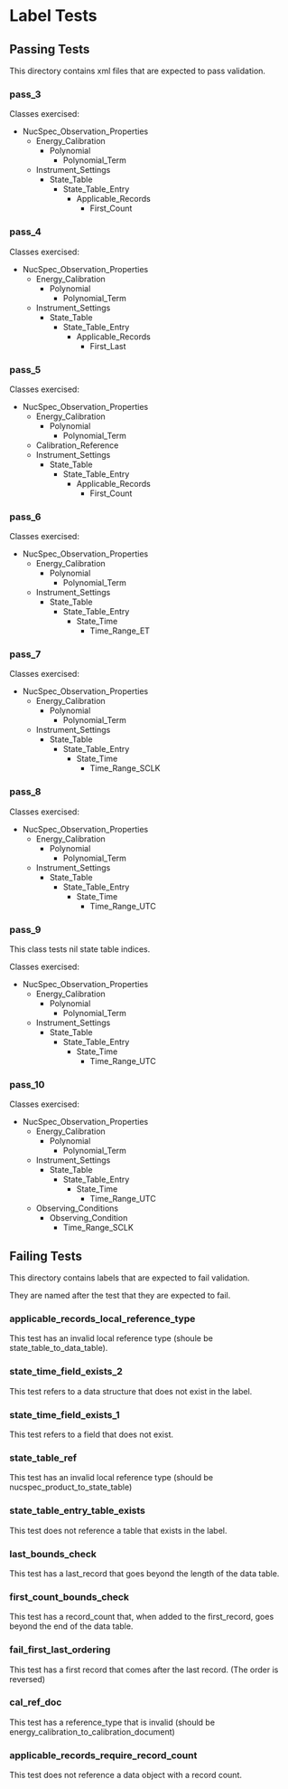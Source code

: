 # Label Tests

## Passing Tests

This directory contains xml files that are expected to pass validation.

### pass_3

Classes exercised:

* NucSpec_Observation_Properties
  * Energy_Calibration
    * Polynomial
      * Polynomial_Term
  * Instrument_Settings
    * State_Table
      * State_Table_Entry
        * Applicable_Records
          * First_Count


### pass_4

Classes exercised:

* NucSpec_Observation_Properties
  * Energy_Calibration
    * Polynomial
      * Polynomial_Term
  * Instrument_Settings
    * State_Table
      * State_Table_Entry
        * Applicable_Records
          * First_Last

### pass_5

Classes exercised:

* NucSpec_Observation_Properties
  * Energy_Calibration
    * Polynomial
      * Polynomial_Term
  * Calibration_Reference
  * Instrument_Settings
    * State_Table
      * State_Table_Entry
        * Applicable_Records
          * First_Count

### pass_6

Classes exercised:

* NucSpec_Observation_Properties
  * Energy_Calibration
    * Polynomial
      * Polynomial_Term
  * Instrument_Settings
    * State_Table
      * State_Table_Entry
        * State_Time
          * Time_Range_ET

### pass_7

Classes exercised:

* NucSpec_Observation_Properties
  * Energy_Calibration
    * Polynomial
      * Polynomial_Term
  * Instrument_Settings
    * State_Table
      * State_Table_Entry
        * State_Time
          * Time_Range_SCLK

### pass_8

Classes exercised:

* NucSpec_Observation_Properties
  * Energy_Calibration
    * Polynomial
      * Polynomial_Term
  * Instrument_Settings
    * State_Table
      * State_Table_Entry
        * State_Time
          * Time_Range_UTC

### pass_9

This class tests nil state table indices.

Classes exercised:

* NucSpec_Observation_Properties
  * Energy_Calibration
    * Polynomial
      * Polynomial_Term
  * Instrument_Settings
    * State_Table
      * State_Table_Entry
        * State_Time
          * Time_Range_UTC

### pass_10

Classes exercised:

* NucSpec_Observation_Properties
  * Energy_Calibration
    * Polynomial
      * Polynomial_Term
  * Instrument_Settings
    * State_Table
      * State_Table_Entry
        * State_Time
          * Time_Range_UTC
  * Observing_Conditions
    * Observing_Condition
      * Time_Range_SCLK

## Failing Tests

This directory contains labels that are expected to fail validation.

They are named after the test that they are expected to fail.

### applicable_records_local_reference_type

This test has an invalid local reference type (shoule be state_table_to_data_table).

### state_time_field_exists_2

This test refers to a data structure that does not exist in the label.

### state_time_field_exists_1

This test refers to a field that does not exist.

### state_table_ref

This test has an invalid local reference type (should be nucspec_product_to_state_table)

### state_table_entry_table_exists

This test does not reference a table that exists in the label.

### last_bounds_check

This test has a last_record that goes beyond the length of the data table.

### first_count_bounds_check

This test has a record_count that, when added to the first_record, goes beyond the end of the data table.

### fail_first_last_ordering

This test has a first record that comes after the last record. (The order is reversed)

### cal_ref_doc

This test has a reference_type that is invalid (should be energy_calibration_to_calibration_document)

### applicable_records_require_record_count

This test does not reference a data object with a record count.